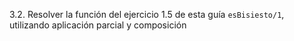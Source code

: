 3.2. Resolver la función del ejercicio 1.5 de esta guía ```esBisiesto/1```, utilizando aplicación
parcial y composición
